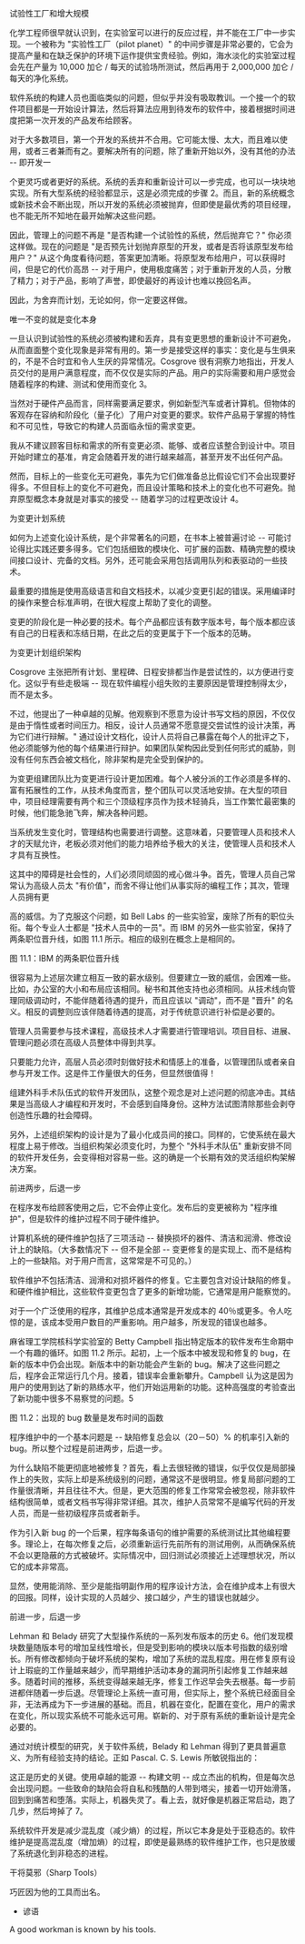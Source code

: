 试验性工厂和增大规模

化学工程师很早就认识到，在实验室可以进行的反应过程，并不能在工厂中一步实现。一个被称为 "实验性工厂（pilot planet）" 的中间步骤是非常必要的，它会为提高产量和在缺乏保护的环境下运作提供宝贵经验。例如，海水淡化的实验室过程会先在产量为 10,000 加仑 / 每天的试验场所测试，然后再用于 2,000,000 加仑 / 每天的净化系统。

软件系统的构建人员也面临类似的问题，但似乎并没有吸取教训。一个接一个的软件项目都是一开始设计算法，然后将算法应用到待发布的软件中，接着根据时间进度把第一次开发的产品发布给顾客。

对于大多数项目，第一个开发的系统并不合用。它可能太慢、太大，而且难以使用，或者三者兼而有之。要解决所有的问题，除了重新开始以外，没有其他的办法 -- 即开发一

个更灵巧或者更好的系统。系统的丢弃和重新设计可以一步完成，也可以一块块地实现。所有大型系统的经验都显示，这是必须完成的步骤 2。而且，新的系统概念或新技术会不断出现，所以开发的系统必须被抛弃，但即使是最优秀的项目经理，也不能无所不知地在最开始解决这些问题。

因此，管理上的问题不再是 "是否构建一个试验性的系统，然后抛弃它？" 你必须这样做。现在的问题是 "是否预先计划抛弃原型的开发，或者是否将该原型发布给用户？" 从这个角度看待问题，答案更加清晰。将原型发布给用户，可以获得时间，但是它的代价高昂 -- 对于用户，使用极度痛苦；对于重新开发的人员，分散了精力；对于产品，影响了声誉，即使最好的再设计也难以挽回名声。

因此，为舍弃而计划，无论如何，你一定要这样做。

唯一不变的就是变化本身

一旦认识到试验性的系统必须被构建和丢弃，具有变更思想的重新设计不可避免，从而直面整个变化现象是非常有用的。第一步是接受这样的事实：变化是与生俱来的，不是不合时宜和令人生厌的异常情况。Cosgrove 很有洞察力地指出，开发人员交付的是用户满意程度，而不仅仅是实际的产品。用户的实际需要和用户感觉会随着程序的构建、测试和使用而变化 3。

当然对于硬件产品而言，同样需要满足要求，例如新型汽车或者计算机。但物体的客观存在容纳和阶段化（量子化）了用户对变更的要求。软件产品易于掌握的特性和不可见性，导致它的构建人员面临永恒的需求变更。

我从不建议顾客目标和需求的所有变更必须、能够、或者应该整合到设计中。项目开始时建立的基准，肯定会随着开发的进行越来越高，甚至开发不出任何产品。

然而，目标上的一些变化无可避免，事先为它们做准备总比假设它们不会出现要好得多。不但目标上的变化不可避免，而且设计策略和技术上的变化也不可避免。抛弃原型概念本身就是对事实的接受 -- 随着学习的过程更改设计 4。

为变更计划系统

如何为上述变化设计系统，是个非常著名的问题，在书本上被普遍讨论 -- 可能讨论得比实践还要多得多。它们包括细致的模块化、可扩展的函数、精确完整的模块间接口设计、完备的文档。另外，还可能会采用包括调用队列和表驱动的一些技术。

最重要的措施是使用高级语言和自文档技术，以减少变更引起的错误。采用编译时的操作来整合标准声明，在很大程度上帮助了变化的调整。

变更的阶段化是一种必要的技术。每个产品都应该有数字版本号，每个版本都应该有自己的日程表和冻结日期，在此之后的变更属于下一个版本的范畴。

为变更计划组织架构

Cosgrove 主张把所有计划、里程碑、日程安排都当作是尝试性的，以方便进行变化。这似乎有些走极端 -- 现在软件编程小组失败的主要原因是管理控制得太少，而不是太多。

不过，他提出了一种卓越的见解。他观察到不愿意为设计书写文档的原因，不仅仅是由于惰性或者时间压力。相反，设计人员通常不愿意提交尝试性的设计决策，再为它们进行辩解。" 通过设计文档化，设计人员将自己暴露在每个人的批评之下，他必须能够为他的每个结果进行辩护。如果团队架构因此受到任何形式的威胁，则没有任何东西会被文档化，除非架构是完全受到保护的。

为变更组建团队比为变更进行设计更加困难。每个人被分派的工作必须是多样的、富有拓展性的工作，从技术角度而言，整个团队可以灵活地安排。在大型的项目中，项目经理需要有两个和三个顶级程序员作为技术轻骑兵，当工作繁忙最密集的时候，他们能急驰飞奔，解决各种问题。

当系统发生变化时，管理结构也需要进行调整。这意味着，只要管理人员和技术人才的天赋允许，老板必须对他们的能力培养给予极大的关注，使管理人员和技术人才具有互换性。

这其中的障碍是社会性的，人们必须同顽固的戒心做斗争。首先，管理人员自己常常认为高级人员太 "有价值"，而舍不得让他们从事实际的编程工作；其次，管理人员拥有更

高的威信。为了克服这个问题，如 Bell Labs 的一些实验室，废除了所有的职位头衔。每个专业人士都是 "技术人员中的一员"。而 IBM 的另外一些实验室，保持了两条职位晋升线，如图 11.1 所示。相应的级别在概念上是相同的。

图 11.1：IBM 的两条职位晋升线

很容易为上述层次建立相互一致的薪水级别。但要建立一致的威信，会困难一些。比如，办公室的大小和布局应该相同。秘书和其他支持也必须相同。从技术线向管理同级调动时，不能伴随着待遇的提升，而且应该以 "调动"，而不是 "晋升" 的名义。相反的调整则应该伴随着待遇的提高，对于传统意识进行补偿是必要的。

管理人员需要参与技术课程，高级技术人才需要进行管理培训。项目目标、进展、管理问题必须在高级人员整体中得到共享。

只要能力允许，高层人员必须时刻做好技术和情感上的准备，以管理团队或者亲自参与开发工作。这是件工作量很大的任务，但显然很值得！

组建外科手术队伍式的软件开发团队，这整个观念是对上述问题的彻底冲击。其结果是当高级人才编程和开发时，不会感到自降身份。这种方法试图清除那些会剥夺创造性乐趣的社会障碍。

另外，上述组织架构的设计是为了最小化成员间的接口。同样的，它使系统在最大程度上易于修改。当组织构架必须变化时，为整个 "外科手术队伍" 重新安排不同的软件开发任务，会变得相对容易一些。这的确是一个长期有效的灵活组织构架解决方案。

前进两步，后退一步

在程序发布给顾客使用之后，它不会停止变化。发布后的变更被称为 "程序维护"，但是软件的维护过程不同于硬件维护。

计算机系统的硬件维护包括了三项活动 -- 替换损坏的器件、清洁和润滑、修改设计上的缺陷。（大多数情况下 -- 但不是全部 -- 变更修复的是实现上、而不是结构上的一些缺陷。对于用户而言，这常常是不可见的。）

软件维护不包括清洁、润滑和对损坏器件的修复。它主要包含对设计缺陷的修复。和硬件维护相比，这些软件变更包含了更多的新增功能，它通常是用户能察觉的。

对于一个广泛使用的程序，其维护总成本通常是开发成本的 40％或更多。令人吃惊的是，该成本受用户数目的严重影响。用户越多，所发现的错误也越多。

麻省理工学院核科学实验室的 Betty Campbell 指出特定版本的软件发布生命期中一个有趣的循环。如图 11.2 所示。起初，上一个版本中被发现和修复的 bug，在新的版本中仍会出现。新版本中的新功能会产生新的 bug。解决了这些问题之后，程序会正常运行几个月。接着，错误率会重新攀升。Campbell 认为这是因为用户的使用到达了新的熟练水平，他们开始运用新的功能。这种高强度的考验查出了新功能中很多不易察觉的问题。5

图 11.2：出现的 bug 数量是发布时间的函数

程序维护中的一个基本问题是 -- 缺陷修复总会以（20－50）% 的机率引入新的 bug。所以整个过程是前进两步，后退一步。

为什么缺陷不能更彻底地被修复？首先，看上去很轻微的错误，似乎仅仅是局部操作上的失败，实际上却是系统级别的问题，通常这不是很明显。修复局部问题的工作量很清晰，并且往往不大。但是，更大范围的修复工作常常会被忽视，除非软件结构很简单，或者文档书写得非常详细。其次，维护人员常常不是编写代码的开发人员，而是一些初级程序员或者新手。

作为引入新 bug 的一个后果，程序每条语句的维护需要的系统测试比其他编程要多。理论上，在每次修复之后，必须重新运行先前所有的测试用例，从而确保系统不会以更隐蔽的方式被破坏。实际情况中，回归测试必须接近上述理想状况，所以它的成本非常高。

显然，使用能消除、至少是能指明副作用的程序设计方法，会在维护成本上有很大的回报。同样，设计实现的人员越少、接口越少，产生的错误也就越少。

前进一步，后退一步

Lehman 和 Belady 研究了大型操作系统的一系列发布版本的历史 6。他们发现模块数量随版本号的增加呈线性增长，但是受到影响的模块以版本号指数的级别增长。所有修改都倾向于破坏系统的架构，增加了系统的混乱程度。用在修复原有设计上瑕疵的工作量越来越少，而早期维护活动本身的漏洞所引起修复工作越来越多。随着时间的推移，系统变得越来越无序，修复工作迟早会失去根基。每一步前进都伴随着一步后退。尽管理论上系统一直可用，但实际上，整个系统已经面目全非，无法再成为下一步进展的基础。而且，机器在变化，配置在变化，用户的需求在变化，所以现实系统不可能永远可用。崭新的、对于原有系统的重新设计是完全必要的。

通过对统计模型的研究，关于软件系统，Belady 和 Lehman 得到了更具普遍意义、为所有经验支持的结论。正如 Pascal. C. S. Lewis 所敏锐指出的：

这正是历史的关键。使用卓越的能源 -- 构建文明 -- 成立杰出的机构，但是每次总会出现问题。一些致命的缺陷会将自私和残酷的人带到塔尖，接着一切开始滑落，回到到痛苦和堕落。实际上，机器失灵了。看上去，就好像是机器正常启动，跑了几步，然后垮掉了 7。

系统软件开发是减少混乱度（减少熵）的过程，所以它本身是处于亚稳态的。软件维护是提高混乱度（增加熵）的过程，即使是最熟练的软件维护工作，也只是放缓了系统退化到非稳态的进程。

干将莫邪（Sharp Tools）

巧匠因为他的工具而出名。

- 谚语

A good workman is known by his tools.

